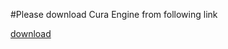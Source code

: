 #Please download Cura Engine from following link

[download](https://www.space.ntu.edu.tw/navigate/s/6BEE02ED6A22427CB6F39D5B101EFB67QQY)
